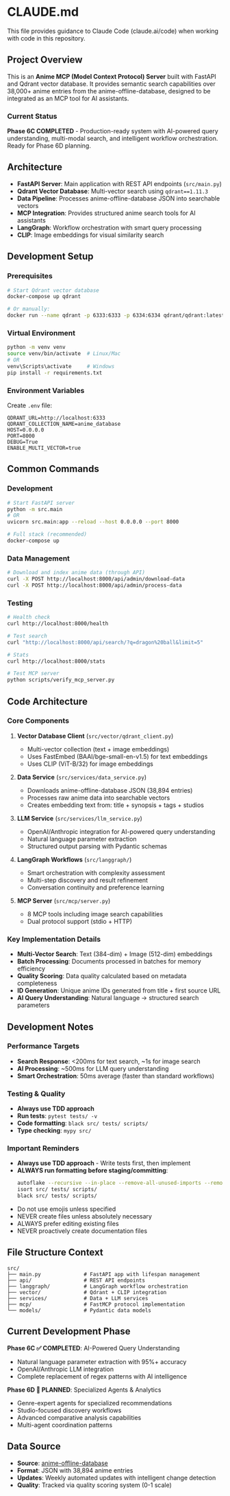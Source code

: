 # CLAUDE.md

This file provides guidance to Claude Code (claude.ai/code) when working with code in this repository.

## Project Overview

This is an **Anime MCP (Model Context Protocol) Server** built with FastAPI and Qdrant vector database. It provides semantic search capabilities over 38,000+ anime entries from the anime-offline-database, designed to be integrated as an MCP tool for AI assistants.

### Current Status
**Phase 6C COMPLETED** - Production-ready system with AI-powered query understanding, multi-modal search, and intelligent workflow orchestration. Ready for Phase 6D planning.

## Architecture

- **FastAPI Server**: Main application with REST API endpoints (`src/main.py`)
- **Qdrant Vector Database**: Multi-vector search using `qdrant==1.11.3`
- **Data Pipeline**: Processes anime-offline-database JSON into searchable vectors
- **MCP Integration**: Provides structured anime search tools for AI assistants
- **LangGraph**: Workflow orchestration with smart query processing
- **CLIP**: Image embeddings for visual similarity search

## Development Setup

### Prerequisites

```bash
# Start Qdrant vector database
docker-compose up qdrant

# Or manually:
docker run --name qdrant -p 6333:6333 -p 6334:6334 qdrant/qdrant:latest
```

### Virtual Environment

```bash
python -m venv venv
source venv/bin/activate  # Linux/Mac
# OR
venv\Scripts\activate     # Windows
pip install -r requirements.txt
```

### Environment Variables

Create `.env` file:

```
QDRANT_URL=http://localhost:6333
QDRANT_COLLECTION_NAME=anime_database
HOST=0.0.0.0
PORT=8000
DEBUG=True
ENABLE_MULTI_VECTOR=true
```

## Common Commands

### Development

```bash
# Start FastAPI server
python -m src.main
# OR
uvicorn src.main:app --reload --host 0.0.0.0 --port 8000

# Full stack (recommended)
docker-compose up
```

### Data Management

```bash
# Download and index anime data (through API)
curl -X POST http://localhost:8000/api/admin/download-data
curl -X POST http://localhost:8000/api/admin/process-data
```

### Testing

```bash
# Health check
curl http://localhost:8000/health

# Test search
curl "http://localhost:8000/api/search/?q=dragon%20ball&limit=5"

# Stats
curl http://localhost:8000/stats

# Test MCP server
python scripts/verify_mcp_server.py
```

## Code Architecture

### Core Components

1. **Vector Database Client** (`src/vector/qdrant_client.py`)
   - Multi-vector collection (text + image embeddings)
   - Uses FastEmbed (BAAI/bge-small-en-v1.5) for text embeddings
   - Uses CLIP (ViT-B/32) for image embeddings

2. **Data Service** (`src/services/data_service.py`)
   - Downloads anime-offline-database JSON (38,894 entries)
   - Processes raw anime data into searchable vectors
   - Creates embedding text from: title + synopsis + tags + studios

3. **LLM Service** (`src/services/llm_service.py`)
   - OpenAI/Anthropic integration for AI-powered query understanding
   - Natural language parameter extraction
   - Structured output parsing with Pydantic schemas

4. **LangGraph Workflows** (`src/langgraph/`)
   - Smart orchestration with complexity assessment
   - Multi-step discovery and result refinement
   - Conversation continuity and preference learning

5. **MCP Server** (`src/mcp/server.py`)
   - 8 MCP tools including image search capabilities
   - Dual protocol support (stdio + HTTP)

### Key Implementation Details

- **Multi-Vector Search**: Text (384-dim) + Image (512-dim) embeddings
- **Batch Processing**: Documents processed in batches for memory efficiency
- **Quality Scoring**: Data quality calculated based on metadata completeness
- **ID Generation**: Unique anime IDs generated from title + first source URL
- **AI Query Understanding**: Natural language → structured search parameters

## Development Notes

### Performance Targets
- **Search Response**: <200ms for text search, ~1s for image search
- **AI Processing**: ~500ms for LLM query understanding
- **Smart Orchestration**: 50ms average (faster than standard workflows)

### Testing & Quality
- **Always use TDD approach**
- **Run tests**: `pytest tests/ -v`
- **Code formatting**: `black src/ tests/ scripts/`
- **Type checking**: `mypy src/`

### Important Reminders
- **Always use TDD approach** - Write tests first, then implement
- **ALWAYS run formatting before staging/committing**:
  ```bash
  autoflake --recursive --in-place --remove-all-unused-imports --remove-unused-variables src/ tests/ scripts/
  isort src/ tests/ scripts/
  black src/ tests/ scripts/
  ```
- Do not use emojis unless specified
- NEVER create files unless absolutely necessary
- ALWAYS prefer editing existing files
- NEVER proactively create documentation files

## File Structure Context

```
src/
├── main.py              # FastAPI app with lifespan management
├── api/                 # REST API endpoints
├── langgraph/           # LangGraph workflow orchestration
├── vector/              # Qdrant + CLIP integration
├── services/            # Data + LLM services
├── mcp/                 # FastMCP protocol implementation
└── models/              # Pydantic data models
```

## Current Development Phase

**Phase 6C ✅ COMPLETED**: AI-Powered Query Understanding
- Natural language parameter extraction with 95%+ accuracy
- OpenAI/Anthropic LLM integration
- Complete replacement of regex patterns with AI intelligence

**Phase 6D 📝 PLANNED**: Specialized Agents & Analytics
- Genre-expert agents for specialized recommendations
- Studio-focused discovery workflows
- Advanced comparative analysis capabilities
- Multi-agent coordination patterns

## Data Source

- **Source**: [anime-offline-database](https://github.com/manami-project/anime-offline-database)
- **Format**: JSON with 38,894 anime entries
- **Updates**: Weekly automated updates with intelligent change detection
- **Quality**: Tracked via quality scoring system (0-1 scale)